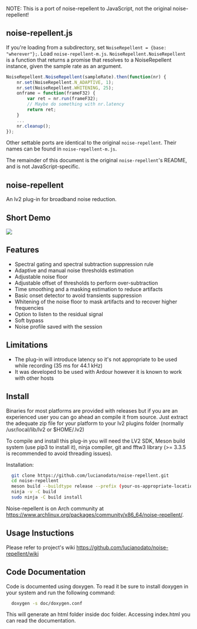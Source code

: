 NOTE: This is a port of noise-repellent to JavaScript, not the original noise-repellent!


noise-repellent.js
------------------
If you're loading from a subdirectory, set `NoiseRepellent = {base:
"wherever"};`. Load `noise-repellent-m.js`. `NoiseRepellent.NoiseRepellent` is
a function that returns a promise that resolves to a NoiseRepellent instance,
given the sample rate as an argument.

```javascript
NoiseRepellent.NoiseRepellent(sampleRate).then(function(nr) {
    nr.set(NoiseRepellent.N_ADAPTIVE, 1);
    nr.set(NoiseRepellent.WHITENING, 25);
    onframe = function(frameF32) {
        var ret = nr.run(frameF32);
        // Maybe do something with nr.latency
        return ret;
    }
    ...
    nr.cleanup();
});
```

Other settable ports are identical to the original `noise-repellent`. Their
names can be found in `noise-repellent-m.js`.

The remainder of this document is the original `noise-repellent`'s README, and
is not JavaScript-specific.


noise-repellent
-------
An lv2 plug-in for broadband noise reduction.

Short Demo
-------
[![](http://img.youtube.com/vi/iNVxCvgcnig/0.jpg)](http://www.youtube.com/watch?v=iNVxCvgcnig "")

Features
-------
* Spectral gating and spectral subtraction suppression rule
* Adaptive and manual noise thresholds estimation
* Adjustable noise floor
* Adjustable offset of thresholds to perform over-subtraction
* Time smoothing and a masking estimation to reduce artifacts
* Basic onset detector to avoid transients suppression
* Whitening of the noise floor to mask artifacts and to recover higher frequencies
* Option to listen to the residual signal
* Soft bypass
* Noise profile saved with the session

Limitations
-------
* The plug-in will introduce latency so it's not appropriate to be used while recording (35 ms for 44.1 kHz)
* It was developed to be used with Ardour however it is known to work with other hosts

Install
-------
Binaries for most platforms are provided with releases but if you are an experienced user you can go ahead an compile it from source. Just extract the adequate zip file for your platform to your lv2 plugins folder (normally /usr/local/lib/lv2 or $HOME/.lv2)

To compile and install this plug-in you will need the LV2 SDK, Meson build system (use pip3 to install it), ninja compiler, git and fftw3 library (>= 3.3.5 is recommended to avoid threading issues).

Installation:
```bash
  git clone https://github.com/lucianodato/noise-repellent.git
  cd noise-repellent
  meson build --buildtype release --prefix (your-os-appropriate-location-fullpath)
  ninja -v -C build
  sudo ninja -C build install
```
Noise-repellent is on Arch community at https://www.archlinux.org/packages/community/x86_64/noise-repellent/.

Usage Instuctions
-----
Please refer to project's wiki https://github.com/lucianodato/noise-repellent/wiki

Code Documentation
-----
Code is documented using doxygen. To read it be sure to install doxygen in your system and run the following command:

```bash
  doxygen -s doc/doxygen.conf
```
This will generate an html folder inside doc folder. Accessing index.html you can read the documentation.
